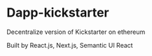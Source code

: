 # Dapp-kickstarter
Decentralize version of Kickstarter on ethereum

Built by React.js, Next.js, Semantic UI React
